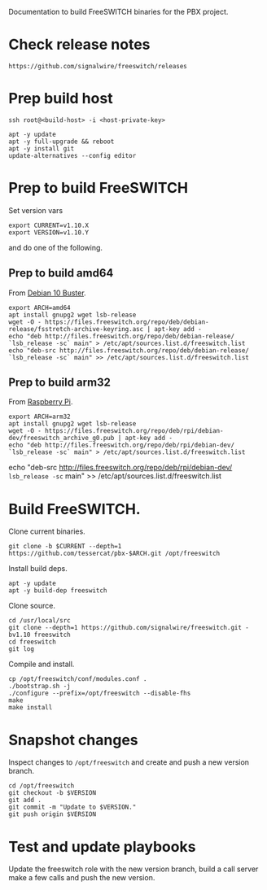 Documentation to build
FreeSWITCH binaries
for the PBX project.


# Check release notes

    https://github.com/signalwire/freeswitch/releases


# Prep build host

    ssh root@<build-host> -i <host-private-key>

    apt -y update
    apt -y full-upgrade && reboot
    apt -y install git
    update-alternatives --config editor


# Prep to build FreeSWITCH

Set version vars

    export CURRENT=v1.10.X
    export VERSION=v1.10.Y

and do one of the following.

## Prep to build amd64

From
[Debian 10 Buster](https://freeswitch.org/confluence/display/FREESWITCH/Debian+10+Buster).

    export ARCH=amd64
    apt install gnupg2 wget lsb-release
    wget -O - https://files.freeswitch.org/repo/deb/debian-release/fsstretch-archive-keyring.asc | apt-key add -
    echo "deb http://files.freeswitch.org/repo/deb/debian-release/ `lsb_release -sc` main" > /etc/apt/sources.list.d/freeswitch.list
    echo "deb-src http://files.freeswitch.org/repo/deb/debian-release/ `lsb_release -sc` main" >> /etc/apt/sources.list.d/freeswitch.list

## Prep to build arm32

From
[Raspberry Pi](https://freeswitch.org/confluence/display/FREESWITCH/Raspberry+Pi).

    export ARCH=arm32
    apt install gnupg2 wget lsb-release
    wget -O - https://files.freeswitch.org/repo/deb/rpi/debian-dev/freeswitch_archive_g0.pub | apt-key add -
    echo "deb http://files.freeswitch.org/repo/deb/rpi/debian-dev/ `lsb_release -sc` main" > /etc/apt/sources.list.d/freeswitch.list
echo "deb-src http://files.freeswitch.org/repo/deb/rpi/debian-dev/ `lsb_release -sc` main" >> /etc/apt/sources.list.d/freeswitch.list


# Build FreeSWITCH.

Clone current binaries.

    git clone -b $CURRENT --depth=1 https://github.com/tessercat/pbx-$ARCH.git /opt/freeswitch

Install build deps.

    apt -y update
    apt -y build-dep freeswitch

Clone source.

    cd /usr/local/src
    git clone --depth=1 https://github.com/signalwire/freeswitch.git -bv1.10 freeswitch
    cd freeswitch
    git log

Compile and install.

    cp /opt/freeswitch/conf/modules.conf .
    ./bootstrap.sh -j
    ./configure --prefix=/opt/freeswitch --disable-fhs
    make
    make install


# Snapshot changes

Inspect changes to `/opt/freeswitch`
and create and push a new version branch.

    cd /opt/freeswitch
    git checkout -b $VERSION
    git add .
    git commit -m "Update to $VERSION."
    git push origin $VERSION


# Test and update playbooks

Update the freeswitch role
with the new version branch,
build a call server
make a few calls
and push the new version.
